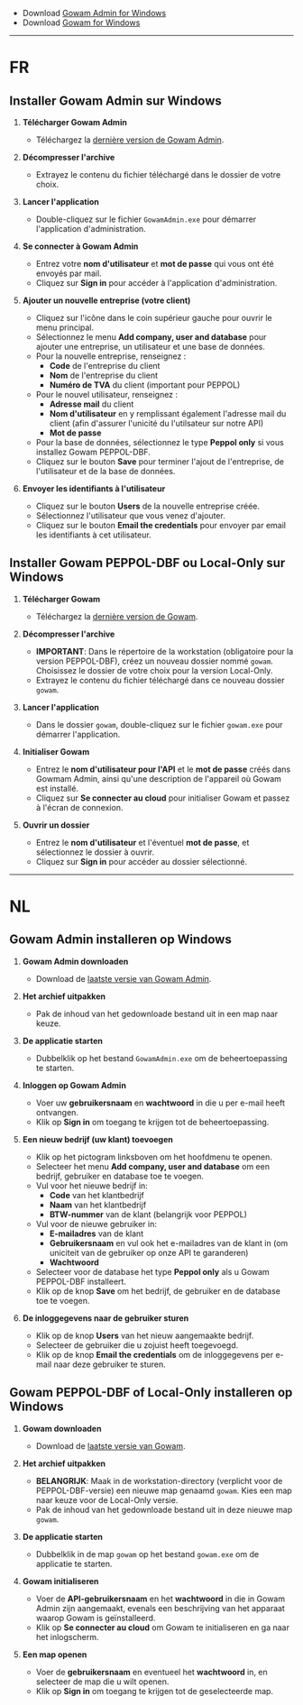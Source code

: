 - Download [Gowam Admin for Windows](gowam-admin-windows.zip)
- Download [Gowam for Windows](gowam-windows-setup.exe)

---

# FR

## Installer Gowam Admin sur Windows

1. **Télécharger Gowam Admin**
    - Téléchargez la [dernière version de Gowam Admin](gowam-admin-windows.zip).

2. **Décompresser l'archive**
    - Extrayez le contenu du fichier téléchargé dans le dossier de votre choix.
    
3. **Lancer l'application**
    - Double-cliquez sur le fichier `GowamAdmin.exe` pour démarrer l'application d'administration.

4. **Se connecter à Gowam Admin**
    - Entrez votre **nom d'utilisateur** et **mot de passe** qui vous ont été envoyés par mail.
    - Cliquez sur **Sign in** pour accéder à l'application d'administration.

5. **Ajouter un nouvelle entreprise (votre client)**
    - Cliquez sur l'icône dans le coin supérieur gauche pour ouvrir le menu principal.
    - Sélectionnez le menu **Add company, user and database** pour ajouter une entreprise, un utilisateur et une base de données.
    - Pour la nouvelle entreprise, renseignez :
        - **Code** de l'entreprise du client
        - **Nom** de l'entreprise du client
        - **Numéro de TVA** du client (important pour PEPPOL)
    - Pour le nouvel utilisateur, renseignez :
        - **Adresse mail** du client
        - **Nom d'utilisateur** en y remplissant également l'adresse mail du client (afin d'assurer l'unicité du l'utilsateur sur notre API)
        - **Mot de passe**
    - Pour la base de données, sélectionnez le type **Peppol only** si vous installez Gowam PEPPOL-DBF.
    - Cliquez sur le bouton **Save** pour terminer l'ajout de l'entreprise, de l'utilisateur et de la base de données.

6. **Envoyer les identifiants à l'utilisateur**
    - Cliquez sur le bouton **Users** de la nouvelle entreprise créée.
    - Sélectionnez l'utilisateur que vous venez d'ajouter.
    - Cliquez sur le bouton **Email the credentials** pour envoyer par email les identifiants à cet utilisateur.

## Installer Gowam PEPPOL-DBF ou Local-Only sur Windows

1. **Télécharger Gowam**
    - Téléchargez la [dernière version de Gowam](gowam-windows-setup.exe).

2. **Décompresser l'archive**
    - **IMPORTANT**: Dans le répertoire de la workstation (obligatoire pour la version PEPPOL-DBF), créez un nouveau dossier nommé `gowam`.
    Choisissez le dossier de votre choix pour la version Local-Only.
    - Extrayez le contenu du fichier téléchargé dans ce nouveau dossier `gowam`.
    
3. **Lancer l'application**
    - Dans le dossier `gowam`, double-cliquez sur le fichier `gowam.exe` pour démarrer l'application.

4. **Initialiser Gowam**
    - Entrez le **nom d'utilisateur pour l'API** et le **mot de passe** créés dans Gowmam Admin, ainsi qu'une description de l'appareil où Gowam est installé.
    - Cliquez sur **Se connecter au cloud** pour initialiser Gowam et passez à l'écran de connexion.

4. **Ouvrir un dossier**
    - Entrez le **nom d'utilisateur** et l'éventuel **mot de passe**, et sélectionnez le dossier à ouvrir.
    - Cliquez sur **Sign in** pour accéder au dossier sélectionné.

---

# NL

## Gowam Admin installeren op Windows

1. **Gowam Admin downloaden**
    - Download de [laatste versie van Gowam Admin](gowam-admin-windows.zip).

2. **Het archief uitpakken**
    - Pak de inhoud van het gedownloade bestand uit in een map naar keuze.

3. **De applicatie starten**
    - Dubbelklik op het bestand `GowamAdmin.exe` om de beheertoepassing te starten.

4. **Inloggen op Gowam Admin**
    - Voer uw **gebruikersnaam** en **wachtwoord** in die u per e-mail heeft ontvangen.
    - Klik op **Sign in** om toegang te krijgen tot de beheertoepassing.

5. **Een nieuw bedrijf (uw klant) toevoegen**
    - Klik op het pictogram linksboven om het hoofdmenu te openen.
    - Selecteer het menu **Add company, user and database** om een bedrijf, gebruiker en database toe te voegen.
    - Vul voor het nieuwe bedrijf in:
        - **Code** van het klantbedrijf
        - **Naam** van het klantbedrijf
        - **BTW-nummer** van de klant (belangrijk voor PEPPOL)
    - Vul voor de nieuwe gebruiker in:
        - **E-mailadres** van de klant
        - **Gebruikersnaam** en vul ook het e-mailadres van de klant in (om uniciteit van de gebruiker op onze API te garanderen)
        - **Wachtwoord**
    - Selecteer voor de database het type **Peppol only** als u Gowam PEPPOL-DBF installeert.
    - Klik op de knop **Save** om het bedrijf, de gebruiker en de database toe te voegen.

6. **De inloggegevens naar de gebruiker sturen**
    - Klik op de knop **Users** van het nieuw aangemaakte bedrijf.
    - Selecteer de gebruiker die u zojuist heeft toegevoegd.
    - Klik op de knop **Email the credentials** om de inloggegevens per e-mail naar deze gebruiker te sturen.

## Gowam PEPPOL-DBF of Local-Only installeren op Windows

1. **Gowam downloaden**
    - Download de [laatste versie van Gowam](gowam-windows-setup.exe).

2. **Het archief uitpakken**
    - **BELANGRIJK**: Maak in de workstation-directory (verplicht voor de PEPPOL-DBF-versie) een nieuwe map genaamd `gowam`.
    Kies een map naar keuze voor de Local-Only versie.
    - Pak de inhoud van het gedownloade bestand uit in deze nieuwe map `gowam`.

3. **De applicatie starten**
    - Dubbelklik in de map `gowam` op het bestand `gowam.exe` om de applicatie te starten.

4. **Gowam initialiseren**
    - Voer de **API-gebruikersnaam** en het **wachtwoord** in die in Gowam Admin zijn aangemaakt, evenals een beschrijving van het apparaat waarop Gowam is geïnstalleerd.
    - Klik op **Se connecter au cloud** om Gowam te initialiseren en ga naar het inlogscherm.

4. **Een map openen**
    - Voer de **gebruikersnaam** en eventueel het **wachtwoord** in, en selecteer de map die u wilt openen.
    - Klik op **Sign in** om toegang te krijgen tot de geselecteerde map.
